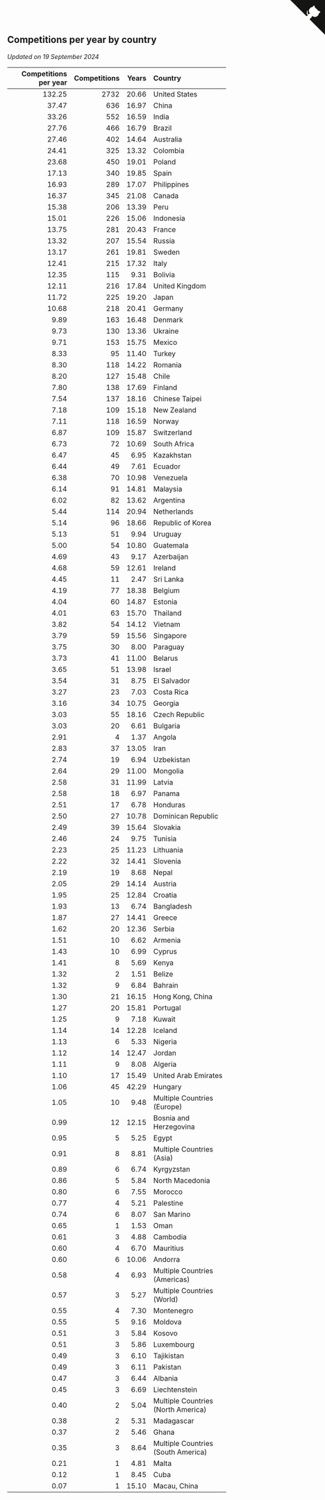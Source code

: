 ## Competitions per year by country

*Updated on 19 September 2024*

| Competitions per year | Competitions | Years | Country |
| ---: | ---: | ---: | :--- |
| 132.25 | 2732 | 20.66 | United States |
| 37.47 | 636 | 16.97 | China |
| 33.26 | 552 | 16.59 | India |
| 27.76 | 466 | 16.79 | Brazil |
| 27.46 | 402 | 14.64 | Australia |
| 24.41 | 325 | 13.32 | Colombia |
| 23.68 | 450 | 19.01 | Poland |
| 17.13 | 340 | 19.85 | Spain |
| 16.93 | 289 | 17.07 | Philippines |
| 16.37 | 345 | 21.08 | Canada |
| 15.38 | 206 | 13.39 | Peru |
| 15.01 | 226 | 15.06 | Indonesia |
| 13.75 | 281 | 20.43 | France |
| 13.32 | 207 | 15.54 | Russia |
| 13.17 | 261 | 19.81 | Sweden |
| 12.41 | 215 | 17.32 | Italy |
| 12.35 | 115 | 9.31 | Bolivia |
| 12.11 | 216 | 17.84 | United Kingdom |
| 11.72 | 225 | 19.20 | Japan |
| 10.68 | 218 | 20.41 | Germany |
| 9.89 | 163 | 16.48 | Denmark |
| 9.73 | 130 | 13.36 | Ukraine |
| 9.71 | 153 | 15.75 | Mexico |
| 8.33 | 95 | 11.40 | Turkey |
| 8.30 | 118 | 14.22 | Romania |
| 8.20 | 127 | 15.48 | Chile |
| 7.80 | 138 | 17.69 | Finland |
| 7.54 | 137 | 18.16 | Chinese Taipei |
| 7.18 | 109 | 15.18 | New Zealand |
| 7.11 | 118 | 16.59 | Norway |
| 6.87 | 109 | 15.87 | Switzerland |
| 6.73 | 72 | 10.69 | South Africa |
| 6.47 | 45 | 6.95 | Kazakhstan |
| 6.44 | 49 | 7.61 | Ecuador |
| 6.38 | 70 | 10.98 | Venezuela |
| 6.14 | 91 | 14.81 | Malaysia |
| 6.02 | 82 | 13.62 | Argentina |
| 5.44 | 114 | 20.94 | Netherlands |
| 5.14 | 96 | 18.66 | Republic of Korea |
| 5.13 | 51 | 9.94 | Uruguay |
| 5.00 | 54 | 10.80 | Guatemala |
| 4.69 | 43 | 9.17 | Azerbaijan |
| 4.68 | 59 | 12.61 | Ireland |
| 4.45 | 11 | 2.47 | Sri Lanka |
| 4.19 | 77 | 18.38 | Belgium |
| 4.04 | 60 | 14.87 | Estonia |
| 4.01 | 63 | 15.70 | Thailand |
| 3.82 | 54 | 14.12 | Vietnam |
| 3.79 | 59 | 15.56 | Singapore |
| 3.75 | 30 | 8.00 | Paraguay |
| 3.73 | 41 | 11.00 | Belarus |
| 3.65 | 51 | 13.98 | Israel |
| 3.54 | 31 | 8.75 | El Salvador |
| 3.27 | 23 | 7.03 | Costa Rica |
| 3.16 | 34 | 10.75 | Georgia |
| 3.03 | 55 | 18.16 | Czech Republic |
| 3.03 | 20 | 6.61 | Bulgaria |
| 2.91 | 4 | 1.37 | Angola |
| 2.83 | 37 | 13.05 | Iran |
| 2.74 | 19 | 6.94 | Uzbekistan |
| 2.64 | 29 | 11.00 | Mongolia |
| 2.58 | 31 | 11.99 | Latvia |
| 2.58 | 18 | 6.97 | Panama |
| 2.51 | 17 | 6.78 | Honduras |
| 2.50 | 27 | 10.78 | Dominican Republic |
| 2.49 | 39 | 15.64 | Slovakia |
| 2.46 | 24 | 9.75 | Tunisia |
| 2.23 | 25 | 11.23 | Lithuania |
| 2.22 | 32 | 14.41 | Slovenia |
| 2.19 | 19 | 8.68 | Nepal |
| 2.05 | 29 | 14.14 | Austria |
| 1.95 | 25 | 12.84 | Croatia |
| 1.93 | 13 | 6.74 | Bangladesh |
| 1.87 | 27 | 14.41 | Greece |
| 1.62 | 20 | 12.36 | Serbia |
| 1.51 | 10 | 6.62 | Armenia |
| 1.43 | 10 | 6.99 | Cyprus |
| 1.41 | 8 | 5.69 | Kenya |
| 1.32 | 2 | 1.51 | Belize |
| 1.32 | 9 | 6.84 | Bahrain |
| 1.30 | 21 | 16.15 | Hong Kong, China |
| 1.27 | 20 | 15.81 | Portugal |
| 1.25 | 9 | 7.18 | Kuwait |
| 1.14 | 14 | 12.28 | Iceland |
| 1.13 | 6 | 5.33 | Nigeria |
| 1.12 | 14 | 12.47 | Jordan |
| 1.11 | 9 | 8.08 | Algeria |
| 1.10 | 17 | 15.49 | United Arab Emirates |
| 1.06 | 45 | 42.29 | Hungary |
| 1.05 | 10 | 9.48 | Multiple Countries (Europe) |
| 0.99 | 12 | 12.15 | Bosnia and Herzegovina |
| 0.95 | 5 | 5.25 | Egypt |
| 0.91 | 8 | 8.81 | Multiple Countries (Asia) |
| 0.89 | 6 | 6.74 | Kyrgyzstan |
| 0.86 | 5 | 5.84 | North Macedonia |
| 0.80 | 6 | 7.55 | Morocco |
| 0.77 | 4 | 5.21 | Palestine |
| 0.74 | 6 | 8.07 | San Marino |
| 0.65 | 1 | 1.53 | Oman |
| 0.61 | 3 | 4.88 | Cambodia |
| 0.60 | 4 | 6.70 | Mauritius |
| 0.60 | 6 | 10.06 | Andorra |
| 0.58 | 4 | 6.93 | Multiple Countries (Americas) |
| 0.57 | 3 | 5.27 | Multiple Countries (World) |
| 0.55 | 4 | 7.30 | Montenegro |
| 0.55 | 5 | 9.16 | Moldova |
| 0.51 | 3 | 5.84 | Kosovo |
| 0.51 | 3 | 5.86 | Luxembourg |
| 0.49 | 3 | 6.10 | Tajikistan |
| 0.49 | 3 | 6.11 | Pakistan |
| 0.47 | 3 | 6.44 | Albania |
| 0.45 | 3 | 6.69 | Liechtenstein |
| 0.40 | 2 | 5.04 | Multiple Countries (North America) |
| 0.38 | 2 | 5.31 | Madagascar |
| 0.37 | 2 | 5.46 | Ghana |
| 0.35 | 3 | 8.64 | Multiple Countries (South America) |
| 0.21 | 1 | 4.81 | Malta |
| 0.12 | 1 | 8.45 | Cuba |
| 0.07 | 1 | 15.10 | Macau, China |


<a href="https://github.com/jonatanklosko/wca_statistics" class="github-corner" aria-label="View source on Github"><svg width="80" height="80" viewBox="0 0 250 250" style="fill:#151513; color:#fff; position: absolute; top: 0; border: 0; right: 0;" aria-hidden="true"><path d="M0,0 L115,115 L130,115 L142,142 L250,250 L250,0 Z"></path><path d="M128.3,109.0 C113.8,99.7 119.0,89.6 119.0,89.6 C122.0,82.7 120.5,78.6 120.5,78.6 C119.2,72.0 123.4,76.3 123.4,76.3 C127.3,80.9 125.5,87.3 125.5,87.3 C122.9,97.6 130.6,101.9 134.4,103.2" fill="currentColor" style="transform-origin: 130px 106px;" class="octo-arm"></path><path d="M115.0,115.0 C114.9,115.1 118.7,116.5 119.8,115.4 L133.7,101.6 C136.9,99.2 139.9,98.4 142.2,98.6 C133.8,88.0 127.5,74.4 143.8,58.0 C148.5,53.4 154.0,51.2 159.7,51.0 C160.3,49.4 163.2,43.6 171.4,40.1 C171.4,40.1 176.1,42.5 178.8,56.2 C183.1,58.6 187.2,61.8 190.9,65.4 C194.5,69.0 197.7,73.2 200.1,77.6 C213.8,80.2 216.3,84.9 216.3,84.9 C212.7,93.1 206.9,96.0 205.4,96.6 C205.1,102.4 203.0,107.8 198.3,112.5 C181.9,128.9 168.3,122.5 157.7,114.1 C157.9,116.9 156.7,120.9 152.7,124.9 L141.0,136.5 C139.8,137.7 141.6,141.9 141.8,141.8 Z" fill="currentColor" class="octo-body"></path></svg></a><style>.github-corner:hover .octo-arm{animation:octocat-wave 560ms ease-in-out}@keyframes octocat-wave{0%,100%{transform:rotate(0)}20%,60%{transform:rotate(-25deg)}40%,80%{transform:rotate(10deg)}}@media (max-width:500px){.github-corner:hover .octo-arm{animation:none}.github-corner .octo-arm{animation:octocat-wave 560ms ease-in-out}}</style>
